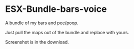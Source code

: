 # ESX-Bundle-bars-voice
A bundle of my bars and pee/poop.

Just pull the maps out of the bundle and replace with yours.

Screenshot is in the download.
